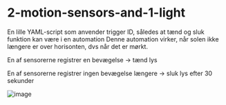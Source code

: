 # 2-motion-sensors-and-1-light
En lille YAML-script som anvender trigger ID, således at tænd og sluk funktion kan være i en automation
Denne automation virker, når solen ikke længere er over horisonten, dvs når det er mørkt. 
<p>En af sensorerne registrer en bevægelse -> tænd lys</p>
<p>En af sensorerne registrer ingen bevægelse længere -> sluk lys efter 30 sekunder</p>

![image](https://user-images.githubusercontent.com/103023823/197383164-c4e3c8cd-f970-4ad1-9af9-4d9d025e178f.png)
